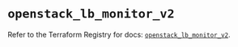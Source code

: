 # `openstack_lb_monitor_v2`

Refer to the Terraform Registry for docs: [`openstack_lb_monitor_v2`](https://registry.terraform.io/providers/terraform-provider-openstack/openstack/3.0.0/docs/resources/lb_monitor_v2).
